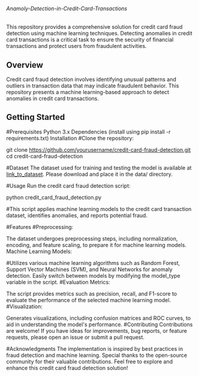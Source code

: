 ###### Anamoly-Detection-in-Credit-Card-Transactions
This repository provides a comprehensive solution for credit card fraud detection using machine learning techniques. Detecting anomalies in credit card transactions is a critical task to ensure the security of financial transactions and protect users from fraudulent activities.

## Overview
Credit card fraud detection involves identifying unusual patterns and outliers in transaction data that may indicate fraudulent behavior. This repository presents a machine learning-based approach to detect anomalies in credit card transactions.

## Getting Started
#Prerequisites
Python 3.x
Dependencies (install using pip install -r requirements.txt)
Installation
#Clone the repository:

git clone https://github.com/yourusername/credit-card-fraud-detection.git
cd credit-card-fraud-detection

#Dataset
The dataset used for training and testing the model is available at [link_to_dataset](https://www.kaggle.com/mlg-ulb/creditcardfraud). Please download and place it in the data/ directory.

#Usage
Run the credit card fraud detection script:

python credit_card_fraud_detection.py

#This script applies machine learning models to the credit card transaction dataset, identifies anomalies, and reports potential fraud.

#Features
#Preprocessing:

The dataset undergoes preprocessing steps, including normalization, encoding, and feature scaling, to prepare it for machine learning models.
Machine Learning Models:

#Utilizes various machine learning algorithms such as Random Forest, Support Vector Machines (SVM), and Neural Networks for anomaly detection.
Easily switch between models by modifying the model_type variable in the script.
#Evaluation Metrics:

The script provides metrics such as precision, recall, and F1-score to evaluate the performance of the selected machine learning model.
#Visualization:

Generates visualizations, including confusion matrices and ROC curves, to aid in understanding the model's performance.
#Contributing
Contributions are welcome! If you have ideas for improvements, bug reports, or feature requests, please open an issue or submit a pull request.



#Acknowledgments
The implementation is inspired by best practices in fraud detection and machine learning.
Special thanks to the open-source community for their valuable contributions.
Feel free to explore and enhance this credit card fraud detection solution!

